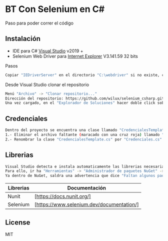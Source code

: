 # BT Con Selenium en C#

Paso para poder correr el código

## Instalación

* IDE para C# [Visual Studio](https://visualstudio.microsoft.com/es/vs/community/) v2019 +
* Selenium Web Driver para  [Internet Explorer](https://selenium-release.storage.googleapis.com/3.141/IEDriverServer_Win32_3.141.59.zip) V3.141.59 32 bits

Pasos

```sh
Copiar "IEDriverServer" en el directorio "C:\webdriver" si no existe, crearlo.
```

Desde Visual Studio clonar el repositorio

```sh
Menú "Archivo" -> "Clonar repositorio..."
Dirección del repositorio: https://github.com/wilux/selenium_csharp.git
Una vez cargado, en el "Explorador de Soluciones" hacer doble click sobre el proyecto "BT_selenium"
```
## Credenciales

```sh
Dentro del proyecto se encuentra una clase llamado "CredencialesTemplate.cs", la misma contiene el "usuario" y "contraseña" de acceso que deben proveer. 
1.- Eliminar el archivo faltante (maracado con una cruz roja) llamado "Credenciales.cs"
2.- Renombrar la clase "CredencialesTemplate.cs" por "Credenciales.cs" y editar con sus datos.
```

## Librerias

```sh
Visual Studio detecta e instala automaticamente las librerias necesarias.
Para ello, ir ha "Herramientas" -> "Administrador de paquetes NuGet" -> "Administrar paquetes Nuget para la solución..."
Ya dentro de NuGet, saldra una advertencia que dice "Faltan algunos paquetes NuGet..." Deben presionar sobre el botón "Restaurar".
```

| Librerias | Documentación |
| ------ | ------ |
| Nunit | [https://docs.nunit.org/] |
| Selenium | [https://www.selenium.dev/documentation/] |


## License

MIT
